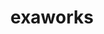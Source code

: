 ---
title: "exaworks"
layout: cache
categories: [package, develop]
meta: {"compilers": ["gcc@=11.4.0", "gcc@=9.4.0", "oneapi@=2024.2.1"], "num_specs": 41, "num_specs_by_stack": {"e4s": 10, "e4s-neoverse-v2": 10, "e4s-neoverse_v1": 4, "e4s-oneapi": 12, "e4s-power": 2, "root": 41}, "oss": ["ubuntu20.04", "ubuntu22.04"], "platforms": ["linux"], "stacks": ["e4s", "e4s-neoverse-v2", "e4s-neoverse_v1", "e4s-oneapi", "e4s-power", "root"], "targets": ["neoverse_v1", "neoverse_v2", "ppc64le", "x86_64_v3"], "versions": ["0.1.0"]}
spec_details: [{"compiler": "oneapi@=2024.2.1", "hash": "2mvjhcom75z4luzrb5coznpbt55bazmr", "os": "ubuntu22.04", "platform": "linux", "size": "-", "stacks": ["e4s-oneapi", "root"], "target": "x86_64_v3", "variants": ["build_system=bundle"], "versions": ["0.1.0"]}, {"compiler": "gcc@=11.4.0", "hash": "43icx6e2lnvbitf7si2ubpnmzw45qi7j", "os": "ubuntu22.04", "platform": "linux", "size": "-", "stacks": ["e4s", "root"], "target": "x86_64_v3", "variants": ["build_system=bundle"], "versions": ["0.1.0"]}, {"compiler": "gcc@=11.4.0", "hash": "4de54xfjpzdf7qnbn6b6r5k4overe3r7", "os": "ubuntu22.04", "platform": "linux", "size": "-", "stacks": ["e4s-neoverse_v1", "root"], "target": "neoverse_v1", "variants": ["build_system=bundle"], "versions": ["0.1.0"]}, {"compiler": "oneapi@=2024.2.1", "hash": "5yf3d3nqk6yx5lldet4b2bkhbtfwzfop", "os": "ubuntu22.04", "platform": "linux", "size": "-", "stacks": ["root"], "target": "x86_64_v3", "variants": ["build_system=bundle"], "versions": ["0.1.0"]}, {"compiler": "gcc@=11.4.0", "hash": "6ng4ujx6na75d7ggsuw4irzrrdxvjige", "os": "ubuntu22.04", "platform": "linux", "size": "-", "stacks": ["root"], "target": "neoverse_v2", "variants": ["build_system=bundle"], "versions": ["0.1.0"]}, {"compiler": "gcc@=11.4.0", "hash": "6xfxwwhofebdtx2iz3xfdivfw75cburt", "os": "ubuntu22.04", "platform": "linux", "size": "-", "stacks": ["e4s-neoverse-v2", "root"], "target": "neoverse_v2", "variants": ["build_system=bundle"], "versions": ["0.1.0"]}, {"compiler": "gcc@=9.4.0", "hash": "7hzdrxw4c3ufzn7ay7j6rtrfcqsxdrhh", "os": "ubuntu20.04", "platform": "linux", "size": "-", "stacks": ["e4s-power", "root"], "target": "ppc64le", "variants": ["build_system=bundle"], "versions": ["0.1.0"]}, {"compiler": "oneapi@=2024.2.1", "hash": "a32xmqe5mc6o27ubn2xsvn7uynouaypg", "os": "ubuntu22.04", "platform": "linux", "size": "-", "stacks": ["e4s-oneapi", "root"], "target": "x86_64_v3", "variants": ["build_system=bundle"], "versions": ["0.1.0"]}, {"compiler": "gcc@=11.4.0", "hash": "b3q2vqpfbybycovmxm2gp5gri6dbtedo", "os": "ubuntu22.04", "platform": "linux", "size": "-", "stacks": ["e4s-neoverse-v2", "root"], "target": "neoverse_v2", "variants": ["build_system=bundle"], "versions": ["0.1.0"]}, {"compiler": "oneapi@=2024.2.1", "hash": "bmeynsgc42ispmn5enn4r44mockrd6ps", "os": "ubuntu22.04", "platform": "linux", "size": "-", "stacks": ["e4s-oneapi", "root"], "target": "x86_64_v3", "variants": ["build_system=bundle"], "versions": ["0.1.0"]}, {"compiler": "oneapi@=2024.2.1", "hash": "cswq2bbuyzijcu5pinz4frcenojbsia6", "os": "ubuntu22.04", "platform": "linux", "size": "-", "stacks": ["e4s-oneapi", "root"], "target": "x86_64_v3", "variants": ["build_system=bundle"], "versions": ["0.1.0"]}, {"compiler": "gcc@=11.4.0", "hash": "dkrglii46utwcvhzrzqnme3xsb6ds3ju", "os": "ubuntu22.04", "platform": "linux", "size": "-", "stacks": ["e4s-neoverse-v2", "root"], "target": "neoverse_v2", "variants": ["build_system=bundle"], "versions": ["0.1.0"]}, {"compiler": "oneapi@=2024.2.1", "hash": "eq452f2j2tmmwdxnqnn3pdlul5zn5f76", "os": "ubuntu22.04", "platform": "linux", "size": "-", "stacks": ["e4s-oneapi", "root"], "target": "x86_64_v3", "variants": ["build_system=bundle"], "versions": ["0.1.0"]}, {"compiler": "gcc@=11.4.0", "hash": "eti6fug4vprq3zqpgfej6uopr5vr3aho", "os": "ubuntu22.04", "platform": "linux", "size": "-", "stacks": ["e4s-neoverse_v1", "root"], "target": "neoverse_v1", "variants": ["build_system=bundle"], "versions": ["0.1.0"]}, {"compiler": "gcc@=11.4.0", "hash": "fgriruc2c3mrdvhkhl6q5oiutxcjfydv", "os": "ubuntu22.04", "platform": "linux", "size": "-", "stacks": ["e4s-neoverse-v2", "root"], "target": "neoverse_v2", "variants": ["build_system=bundle"], "versions": ["0.1.0"]}, {"compiler": "gcc@=11.4.0", "hash": "gaeqksksdlgegpnokeyjm3wofxcgcisz", "os": "ubuntu22.04", "platform": "linux", "size": "-", "stacks": ["e4s-neoverse-v2", "root"], "target": "neoverse_v2", "variants": ["build_system=bundle"], "versions": ["0.1.0"]}, {"compiler": "gcc@=11.4.0", "hash": "ggwcw2ifr3erp5eoi6rwszjmewjf74t7", "os": "ubuntu22.04", "platform": "linux", "size": "-", "stacks": ["e4s", "root"], "target": "x86_64_v3", "variants": ["build_system=bundle"], "versions": ["0.1.0"]}, {"compiler": "gcc@=11.4.0", "hash": "ixkxqlsyygiozwjuqptt63ytkhijoo7v", "os": "ubuntu22.04", "platform": "linux", "size": "-", "stacks": ["e4s", "root"], "target": "x86_64_v3", "variants": ["build_system=bundle"], "versions": ["0.1.0"]}, {"compiler": "gcc@=11.4.0", "hash": "jcl5gdrodrlc5ab5t4e2bfrbebgtawz2", "os": "ubuntu22.04", "platform": "linux", "size": "-", "stacks": ["e4s-neoverse-v2", "root"], "target": "neoverse_v2", "variants": ["build_system=bundle"], "versions": ["0.1.0"]}, {"compiler": "gcc@=11.4.0", "hash": "k5mdeaap3szszkkkz4spl2xcgpcyh3kx", "os": "ubuntu22.04", "platform": "linux", "size": "-", "stacks": ["e4s-neoverse-v2", "root"], "target": "neoverse_v2", "variants": ["build_system=bundle"], "versions": ["0.1.0"]}, {"compiler": "gcc@=11.4.0", "hash": "ll73g4qcyx6axasx3yocosbsp2mblybk", "os": "ubuntu22.04", "platform": "linux", "size": "-", "stacks": ["e4s", "root"], "target": "x86_64_v3", "variants": ["build_system=bundle"], "versions": ["0.1.0"]}, {"compiler": "gcc@=11.4.0", "hash": "m67ixmpnx6jz3xoyqjpladzwg4kwm3ez", "os": "ubuntu22.04", "platform": "linux", "size": "-", "stacks": ["e4s", "root"], "target": "x86_64_v3", "variants": ["build_system=bundle"], "versions": ["0.1.0"]}, {"compiler": "gcc@=9.4.0", "hash": "ma5qp37b7arwkltpze6cnlvkklbukp7b", "os": "ubuntu20.04", "platform": "linux", "size": "-", "stacks": ["e4s-power", "root"], "target": "ppc64le", "variants": ["build_system=bundle"], "versions": ["0.1.0"]}, {"compiler": "gcc@=11.4.0", "hash": "oepthzxox5yje3t5rmubfzqhhy3str47", "os": "ubuntu22.04", "platform": "linux", "size": "-", "stacks": ["e4s-neoverse-v2", "root"], "target": "neoverse_v2", "variants": ["build_system=bundle"], "versions": ["0.1.0"]}, {"compiler": "gcc@=11.4.0", "hash": "optbryy6fl5zpc42g3rzqrwk7eknhupc", "os": "ubuntu22.04", "platform": "linux", "size": "-", "stacks": ["e4s", "root"], "target": "x86_64_v3", "variants": ["build_system=bundle"], "versions": ["0.1.0"]}, {"compiler": "oneapi@=2024.2.1", "hash": "oylvlcadudykrhzt7fxteylzave2jz2c", "os": "ubuntu22.04", "platform": "linux", "size": "-", "stacks": ["e4s-oneapi", "root"], "target": "x86_64_v3", "variants": ["build_system=bundle"], "versions": ["0.1.0"]}, {"compiler": "gcc@=11.4.0", "hash": "pgbpxelguosn24gzeofeg53nrarhndvi", "os": "ubuntu22.04", "platform": "linux", "size": "-", "stacks": ["e4s", "root"], "target": "x86_64_v3", "variants": ["build_system=bundle"], "versions": ["0.1.0"]}, {"compiler": "gcc@=11.4.0", "hash": "rczjrar4556ivl6ola6febxasjvretrv", "os": "ubuntu22.04", "platform": "linux", "size": "-", "stacks": ["e4s", "root"], "target": "x86_64_v3", "variants": ["build_system=bundle"], "versions": ["0.1.0"]}, {"compiler": "gcc@=11.4.0", "hash": "rwsjkzaqzsphv5bkv6du3dw2e5jgiljh", "os": "ubuntu22.04", "platform": "linux", "size": "-", "stacks": ["e4s-neoverse-v2", "root"], "target": "neoverse_v2", "variants": ["build_system=bundle"], "versions": ["0.1.0"]}, {"compiler": "gcc@=11.4.0", "hash": "smi7ygn3zvgxkedslyhchsa7d2gmpbsj", "os": "ubuntu22.04", "platform": "linux", "size": "-", "stacks": ["root"], "target": "x86_64_v3", "variants": ["build_system=bundle"], "versions": ["0.1.0"]}, {"compiler": "gcc@=11.4.0", "hash": "sx3znekhuifl3u7acxzzacuxvbfa7dvl", "os": "ubuntu22.04", "platform": "linux", "size": "-", "stacks": ["e4s-neoverse_v1", "root"], "target": "neoverse_v1", "variants": ["build_system=bundle"], "versions": ["0.1.0"]}, {"compiler": "oneapi@=2024.2.1", "hash": "te22jkarraofjz4duqqkldhkj3abkzer", "os": "ubuntu22.04", "platform": "linux", "size": "-", "stacks": ["e4s-oneapi", "root"], "target": "x86_64_v3", "variants": ["build_system=bundle"], "versions": ["0.1.0"]}, {"compiler": "oneapi@=2024.2.1", "hash": "ulf4bxc7sr6a3f5kcjwhpzqgjpulbpon", "os": "ubuntu22.04", "platform": "linux", "size": "-", "stacks": ["e4s-oneapi", "root"], "target": "x86_64_v3", "variants": ["build_system=bundle"], "versions": ["0.1.0"]}, {"compiler": "gcc@=11.4.0", "hash": "v2abqiethjgeh5uleaeob25jmivltjcx", "os": "ubuntu22.04", "platform": "linux", "size": "-", "stacks": ["e4s-neoverse-v2", "root"], "target": "neoverse_v2", "variants": ["build_system=bundle"], "versions": ["0.1.0"]}, {"compiler": "oneapi@=2024.2.1", "hash": "v7sbzyvnux63jcuso7lmbke4tfa256y7", "os": "ubuntu22.04", "platform": "linux", "size": "-", "stacks": ["e4s-oneapi", "root"], "target": "x86_64_v3", "variants": ["build_system=bundle"], "versions": ["0.1.0"]}, {"compiler": "oneapi@=2024.2.1", "hash": "vttqwkjzfrmezaoz7dhcgmzk2k4boz4n", "os": "ubuntu22.04", "platform": "linux", "size": "-", "stacks": ["e4s-oneapi", "root"], "target": "x86_64_v3", "variants": ["build_system=bundle"], "versions": ["0.1.0"]}, {"compiler": "oneapi@=2024.2.1", "hash": "w5bqactufx4h63vko53cltrbezvnq5y7", "os": "ubuntu22.04", "platform": "linux", "size": "-", "stacks": ["e4s-oneapi", "root"], "target": "x86_64_v3", "variants": ["build_system=bundle"], "versions": ["0.1.0"]}, {"compiler": "gcc@=11.4.0", "hash": "wb5e4nodlq6z65lwhfft3nwep3ebyiv6", "os": "ubuntu22.04", "platform": "linux", "size": "-", "stacks": ["e4s-neoverse_v1", "root"], "target": "neoverse_v1", "variants": ["build_system=bundle"], "versions": ["0.1.0"]}, {"compiler": "gcc@=11.4.0", "hash": "xumevbs4jo7z2srmen4oruar5uawjlp4", "os": "ubuntu22.04", "platform": "linux", "size": "-", "stacks": ["e4s", "root"], "target": "x86_64_v3", "variants": ["build_system=bundle"], "versions": ["0.1.0"]}, {"compiler": "oneapi@=2024.2.1", "hash": "zhmdfnytneachnruivq67yc3azuxh5pd", "os": "ubuntu22.04", "platform": "linux", "size": "-", "stacks": ["e4s-oneapi", "root"], "target": "x86_64_v3", "variants": ["build_system=bundle"], "versions": ["0.1.0"]}, {"compiler": "gcc@=11.4.0", "hash": "zjbxa7fbknr5nobauo7zkc7o3wvm2fnr", "os": "ubuntu22.04", "platform": "linux", "size": "-", "stacks": ["e4s", "root"], "target": "x86_64_v3", "variants": ["build_system=bundle"], "versions": ["0.1.0"]}]
---